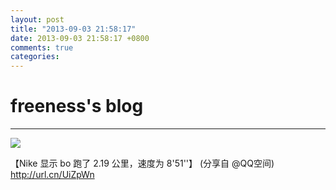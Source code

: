 ```yaml
---
layout: post
title: "2013-09-03 21:58:17"
date: 2013-09-03 21:58:17 +0800
comments: true
categories: 
---
```


# freeness's blog

----------

![](http://okqmqrbgo.bkt.clouddn.com/201309032158171.jpg)

>
【Nike 显示 bo 跑了 2.19 公里，速度为 8'51''】 (分享自 @QQ空间) http://url.cn/UiZpWn